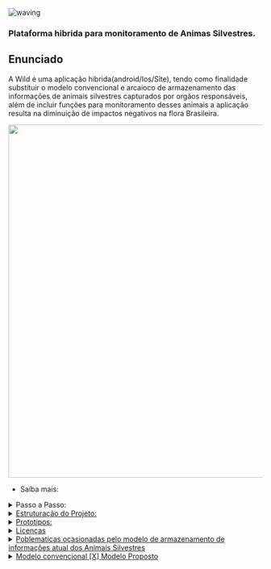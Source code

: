 ![waving](https://capsule-render.vercel.app/api?type=waving&height=200&text=WildLife&fontAlign=80&fontAlignY=40&color=0:EEFF00,100:32F151)
<h3>Plataforma hibrida para monitoramento de Animas Silvestres.</h3>
<body>
<h2>Enunciado</h2>
<p>A Wild é uma aplicação hibrida(android/Ios/Site), tendo como finalidade substituir o modelo convencional e arcaioco de armazenamento das informações de animais silvestres capturados por orgãos responsáveis, além de incluir funções para monitoramento desses animais a aplicação resulta na diminuição de impactos negativos na flora Brasileira.</p>

<div align="center">
<img src= "https://github.com/rafaballerini/rafaballerini/assets/149621968/525194de-a4d3-4c7d-8009-edc44db7ba43" width="700px"/>
</div>
</body>

- Saíba mais:
<details>
	<summary>Passo a Passo:</summary>
	<ul>
        <li>Acesse o link:<a href= <https://youtu.be/ulnH8bj0_Ng?si=RrUkmLQp6AniPXuq><button> Clique aqui </button> </li>
        <li>Cadastre-se na plataforma</li>
        <li>Adicione todas as informações do animal capturado</li>
        <Li>Confira as informações.</Li>
	<li>Baixe o Pdf de arquivo do animal para casos de encaminhamento</li>
	<li>Aproveite as demais funcionalidades da aplicação</li>
	</ul>
 </details>
		
<details> 
  <summary>Estruturação do Projeto:</summary>
  
<div align="center">
<img src= "https://github.com/rafaballerini/rafaballerini/assets/149621968/3deb4cb8-44dd-4d30-9981-5808551092b9" width="700px"/>
</div>
</details>

<details>
<summary>Prototipos:</summary>

<div align="center">
<img src= "https://github.com/rafaballerini/rafaballerini/assets/149621968/e2c2a27c-52cb-493e-b43d-ac971b1db083" width="700px"/>
</div>
</details>  

<details> 
 <summary>Licenças</summary>
Template Name: Mentor
Template URL: https://bootstrapmade.com/mentor-free-education-bootstrap-theme/
Author: BootstrapMade.com
License: https://bootstrapmade.com/license/
</details>
<details> 
<summary>Poblematicas ocasionadas pelo modelo de armazenamento de informações atual dos Animais Silvestres </summary>
	
![dados](https://github.com/isabelafariass/WildLife-appMobile/assets/128806277/46d23bef-f7d0-44e0-9ae3-96c014e37ac0)
</details>
<details> 
<summary>Modelo convencional [X] Modelo Proposto</summary>
	
![fluxograma00](https://github.com/isabelafariass/WildLife-appMobile/assets/128806277/88b9c752-3192-437f-9e95-c9a3e0fdfd37)
</details>

